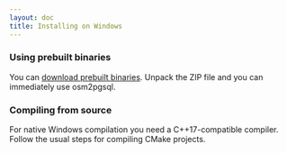 ```yaml
---
layout: doc
title: Installing on Windows
---
```


### Using prebuilt binaries

You can [download prebuilt binaries](/download/windows/). Unpack the ZIP file
and you can immediately use osm2pgsql.

### Compiling from source

For native Windows compilation you need a C++17-compatible compiler. Follow the
usual steps for compiling CMake projects.

